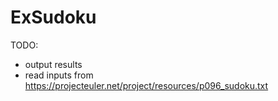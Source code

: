 # ExSudoku

TODO:
* output results
* read inputs from https://projecteuler.net/project/resources/p096_sudoku.txt